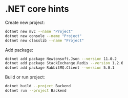 # .NET core hints

Create new project:

```bash
dotnet new mvc --name "Project"
dotnet new console --name "Project"
dotnet new classlib --name "Project"
```

Add package:

```bash
dotnet add package Newtonsoft.Json --version 11.0.2
dotnet add package StackExchange.Redis --version 1.2.6
dotnet add package RabbitMQ.Client --version 5.0.1
```

Build or run project:

```bash
dotnet build --project Backend
dotnet run --project Backend
```

